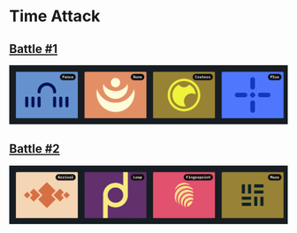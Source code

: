 # Time Attack

## [Battle #1](./01-time-attack.md)

![Battle #1](../assets/time-targets/battle-01.png)

## [Battle #2](./02-time-attack.md)

![Battle #2](../assets/time-targets/battle-02.png)
